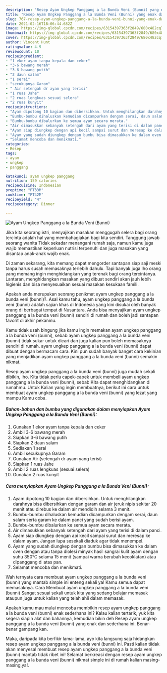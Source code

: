```yaml
---
description: "Resep Ayam Ungkep Panggang a la Bunda Veni (Bunni) yang enak dan Mudah Dibuat"
title: "Resep Ayam Ungkep Panggang a la Bunda Veni (Bunni) yang enak dan Mudah Dibuat"
slug: 767-resep-ayam-ungkep-panggang-a-la-bunda-veni-bunni-yang-enak-dan-mudah-dibuat
date: 2021-02-16T18:06:44.682Z
image: https://img-global.cpcdn.com/recipes/63154397363f2849/680x482cq70/ayam-ungkep-panggang-a-la-bunda-veni-bunni-foto-resep-utama.jpg
thumbnail: https://img-global.cpcdn.com/recipes/63154397363f2849/680x482cq70/ayam-ungkep-panggang-a-la-bunda-veni-bunni-foto-resep-utama.jpg
cover: https://img-global.cpcdn.com/recipes/63154397363f2849/680x482cq70/ayam-ungkep-panggang-a-la-bunda-veni-bunni-foto-resep-utama.jpg
author: Vincent Hunt
ratingvalue: 4.9
reviewcount: 10
recipeingredient:
- "1 ekor ayam tanpa kepala dan ceker"
- "3-6 bawang merah"
- "3-6 bawang putih"
- "2 daun salam"
- "1 serai"
- "secukupnya Garam"
- " Air setengah dr ayam yang terisi"
- "1 ruas Jahe"
- "2 ruas lengkuas sesuai selera"
- "2 ruas kunyit"
recipeinstructions:
- "Ayam dipotong 10 bagian dan dibersihkan. Untuk menghilangkan darahnya bisa dibersihkan dengan garam dan air jeruk nipis sekitar 20 menit atau direbus ke dalam air mendidih selama 3 menit."
- "Bumbu-bumbu dihaluskan kemudian dicampurkan dengam serai, daun salam serta garam ke dalam panci yang sudah berisi ayam."
- "Bumbu-bumbu dibalurkan ke semua ayam secara merata."
- "Air dimasukkan sebanyak setengah dari ayam yang terisi di dalam panci."
- "Ayam siap diungkep dengan api kecil sampai surut dan meresap ke dalam ayam. Jangan lupa sesekali diaduk agar tidak menempel."
- "Ayam yang sudah diungkep dengan bumbu bisa dimasukkan ke dalam oven dengan atau tanpa diolesi minyak hasil sangrai kulit ayam dengan suhu 350°C selama 15 menit (sampai warna berubah kecoklatan) atau dipanggang di atas pan."
- "Selamat mencoba dan menikmati."
categories:
- Resep
tags:
- ayam
- ungkep
- panggang

katakunci: ayam ungkep panggang 
nutrition: 159 calories
recipecuisine: Indonesian
preptime: "PT33M"
cooktime: "PT42M"
recipeyield: "4"
recipecategory: Dinner

---
```



![Ayam Ungkep Panggang a la Bunda Veni (Bunni)](https://img-global.cpcdn.com/recipes/63154397363f2849/680x482cq70/ayam-ungkep-panggang-a-la-bunda-veni-bunni-foto-resep-utama.jpg)

Jika kita seorang istri, menyajikan masakan menggugah selera bagi orang tercinta adalah hal yang membahagiakan bagi kita sendiri. Tanggung jawab seorang  wanita Tidak sekadar menangani rumah saja, namun kamu juga wajib memastikan keperluan nutrisi terpenuhi dan juga masakan yang disantap anak-anak wajib enak.

Di zaman  sekarang, kita memang dapat mengorder santapan siap saji meski tanpa harus susah memasaknya terlebih dahulu. Tapi banyak juga lho orang yang memang ingin menghidangkan yang terenak bagi orang tercintanya. Lantaran, menghidangkan masakan yang dibuat sendiri akan jauh lebih higienis dan bisa menyesuaikan sesuai masakan kesukaan famili. 



Apakah anda merupakan seorang penikmat ayam ungkep panggang a la bunda veni (bunni)?. Asal kamu tahu, ayam ungkep panggang a la bunda veni (bunni) adalah sajian khas di Indonesia yang kini disukai oleh banyak orang di berbagai tempat di Nusantara. Anda bisa menyajikan ayam ungkep panggang a la bunda veni (bunni) sendiri di rumah dan boleh jadi santapan favorit di akhir pekanmu.

Kamu tidak usah bingung jika kamu ingin memakan ayam ungkep panggang a la bunda veni (bunni), sebab ayam ungkep panggang a la bunda veni (bunni) tidak sukar untuk dicari dan juga kalian pun boleh memasaknya sendiri di rumah. ayam ungkep panggang a la bunda veni (bunni) dapat dibuat dengan bermacam cara. Kini pun sudah banyak banget cara kekinian yang menjadikan ayam ungkep panggang a la bunda veni (bunni) semakin nikmat.

Resep ayam ungkep panggang a la bunda veni (bunni) juga mudah sekali dibikin, lho. Kita tidak perlu capek-capek untuk membeli ayam ungkep panggang a la bunda veni (bunni), sebab Kita dapat menghidangkan di rumahmu. Untuk Kalian yang ingin membuatnya, berikut ini cara untuk membuat ayam ungkep panggang a la bunda veni (bunni) yang lezat yang mampu Kamu coba.

<!--inarticleads1-->

##### Bahan-bahan dan bumbu yang digunakan dalam menyiapkan Ayam Ungkep Panggang a la Bunda Veni (Bunni):

1. Gunakan 1 ekor ayam tanpa kepala dan ceker
1. Ambil 3-6 bawang merah
1. Siapkan 3-6 bawang putih
1. Siapkan 2 daun salam
1. Sediakan 1 serai
1. Ambil secukupnya Garam
1. Gunakan  Air (setengah dr ayam yang terisi)
1. Siapkan 1 ruas Jahe
1. Ambil 2 ruas lengkuas (sesuai selera)
1. Gunakan 2 ruas kunyit




<!--inarticleads2-->

##### Cara menyiapkan Ayam Ungkep Panggang a la Bunda Veni (Bunni):

1. Ayam dipotong 10 bagian dan dibersihkan. Untuk menghilangkan darahnya bisa dibersihkan dengan garam dan air jeruk nipis sekitar 20 menit atau direbus ke dalam air mendidih selama 3 menit.
1. Bumbu-bumbu dihaluskan kemudian dicampurkan dengam serai, daun salam serta garam ke dalam panci yang sudah berisi ayam.
1. Bumbu-bumbu dibalurkan ke semua ayam secara merata.
1. Air dimasukkan sebanyak setengah dari ayam yang terisi di dalam panci.
1. Ayam siap diungkep dengan api kecil sampai surut dan meresap ke dalam ayam. Jangan lupa sesekali diaduk agar tidak menempel.
1. Ayam yang sudah diungkep dengan bumbu bisa dimasukkan ke dalam oven dengan atau tanpa diolesi minyak hasil sangrai kulit ayam dengan suhu 350°C selama 15 menit (sampai warna berubah kecoklatan) atau dipanggang di atas pan.
1. Selamat mencoba dan menikmati.




Wah ternyata cara membuat ayam ungkep panggang a la bunda veni (bunni) yang mantab simple ini enteng sekali ya! Kamu semua dapat memasaknya. Cara Membuat ayam ungkep panggang a la bunda veni (bunni) Sangat sesuai sekali untuk kita yang sedang belajar memasak ataupun juga untuk kalian yang telah ahli dalam memasak.

Apakah kamu mau mulai mencoba membikin resep ayam ungkep panggang a la bunda veni (bunni) enak sederhana ini? Kalau kalian tertarik, yuk kita segera siapin alat dan bahannya, kemudian bikin deh Resep ayam ungkep panggang a la bunda veni (bunni) yang enak dan sederhana ini. Benar-benar gampang kan. 

Maka, daripada kita berfikir lama-lama, ayo kita langsung saja hidangkan resep ayam ungkep panggang a la bunda veni (bunni) ini. Pasti kalian tiidak akan menyesal membuat resep ayam ungkep panggang a la bunda veni (bunni) mantab tidak ribet ini! Selamat berkreasi dengan resep ayam ungkep panggang a la bunda veni (bunni) nikmat simple ini di rumah kalian masing-masing,ya!.

